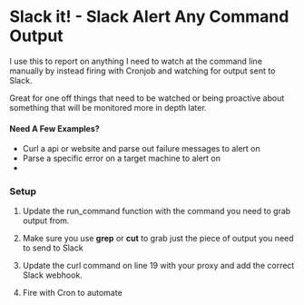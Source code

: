 # Slack it! - Slack Alert Any Command Output 

I use this to report on anything I need to watch at the command line manually by instead firing with Cronjob and watching for output sent to Slack. 

Great for one off things that need to be watched or being proactive about something that will be monitored more in depth later.

#### Need A Few Examples? 

* Curl a api or website and parse out failure messages to alert on 
* Parse a specific error on a target machine to alert on
* 

### Setup 
1. Update the run_command function with the command you need to grab output from. 

2. Make sure you use **grep** or **cut** to grab just the piece of output you need to send to Slack

4. Update the curl command on line 19 with your proxy and add the correct Slack webhook. 

4. Fire with Cron to automate
